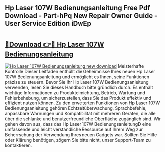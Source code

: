 ## Hp Laser 107W Bedienungsanleitung Free Pdf Download - Part-hPq New Repair Owner Guide - User Service Edition iDwEp

# <h2><a href="http://df2h4e.blite.top/?on=Hp+Laser+107W+Bedienungsanleitung">🔗Download 👉🔴 Hp Laser 107W Bedienungsanleitung</a></h2>

[![Hp Laser 107W Bedienungsanleitung new download](https://i.imgur.com/lujVjoI.png)](http://df2h4e.blite.top/?on=Hp+Laser+107W+Bedienungsanleitung)
Meisterhafte Kontrolle Dieser Leitfaden enthüllt die Geheimnisse Ihres neuen Hp Laser 107W Bedienungsanleitung und ermöglicht es Ihnen, seine Funktionen präzise zu steuern. Bevor Sie Ihr Hp Laser 107W Bedienungsanleitung verwenden, lesen Sie dieses Handbuch bitte gründlich durch. Es enthält wichtige Informationen zu Produkteinrichtung, Betrieb, Wartung und Fehlerbehebung, um sicherzustellen, dass Sie das Produkt effektiv und effizient nutzen können. Zu den erweiterten Funktionen von Hp Laser 107W Bedienungsanleitung gehören Echtzeitüberwachung, Sprachbefehle, anpassbare Warnungen und Kompatibilität mit mehreren Geräten, die alle über die schlanke und benutzerfreundliche Oberfläche zugänglich sind. Wir gehen davon aus, dass das Hp Laser 107W BedienungsanleitungD eine umfassende und leicht verständliche Ressource auf Ihrem Weg zur Beherrschung der Verwendung Ihres neuen Gadgets war. Sollten Sie Hilfe oder Klärung benötigen, zögern Sie bitte nicht, unser Support-Team zu kontaktieren.
